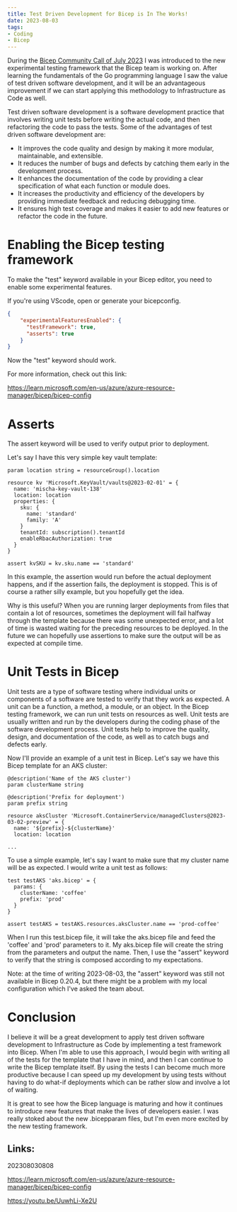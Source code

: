 ```yaml
---
title: Test Driven Development for Bicep is In The Works!
date: 2023-08-03
tags:
- Coding
- Bicep
---
```


During the [Bicep Community Call of July 2023](https://youtu.be/UuwhLi-Xe2U) I was introduced to the new experimental testing framework that the Bicep team is working on. After learning the fundamentals of the Go programming language I saw the value of test driven software development, and it will be an advantageous improvement if we can start applying this methodology to Infrastructure as Code as well.

Test driven software development is a software development practice that involves writing unit tests before writing the actual code, and then refactoring the code to pass the tests. Some of the advantages of test driven software development are:

* It improves the code quality and design by making it more modular, maintainable, and extensible.
* It reduces the number of bugs and defects by catching them early in the development process.
* It enhances the documentation of the code by providing a clear specification of what each function or module does.
* It increases the productivity and efficiency of the developers by providing immediate feedback and reducing debugging time.
* It ensures high test coverage and makes it easier to add new features or refactor the code in the future.

# Enabling the Bicep testing framework

To make the "test" keyword available in your Bicep editor, you need to enable some experimental features.

If you're using VScode, open or generate your bicepconfig.

```json
{
    "experimentalFeaturesEnabled": {
      "testFramework": true,
      "asserts": true
    }
}
```

Now the "test" keyword should work.

For more information, check out this link:

https://learn.microsoft.com/en-us/azure/azure-resource-manager/bicep/bicep-config

# Asserts

The assert keyword will be used to verify output prior to deployment.

Let's say I have this very simple key vault template:

```bicep
param location string = resourceGroup().location

resource kv 'Microsoft.KeyVault/vaults@2023-02-01' = {
  name: 'mischa-key-vault-138'
  location: location
  properties: {
    sku: {
      name: 'standard'
      family: 'A'
    }
    tenantId: subscription().tenantId
    enableRbacAuthorization: true
  }
}

assert kvSKU = kv.sku.name == 'standard'
```

In this example, the assertion would run before the actual deployment happens, and if the assertion fails, the deployment is stopped. This is of course a rather silly example, but you hopefully get the idea.

Why is this useful? When you are running larger deployments from files that contain a lot of resources, sometimes the deployment will fail halfway through the template because there was some unexpected error, and a lot of time is wasted waiting for the preceding resources to be deployed. In the future we can hopefully use assertions to make sure the output will be as expected at compile time.

# Unit Tests in Bicep

Unit tests are a type of software testing where individual units or components of a software are tested to verify that they work as expected. A unit can be a function, a method, a module, or an object. In the Bicep testing framework, we can run unit tests on resources as well. Unit tests are usually written and run by the developers during the coding phase of the software development process. Unit tests help to improve the quality, design, and documentation of the code, as well as to catch bugs and defects early.

Now I'll provide an example of a unit test in Bicep. Let's say we have this Bicep template for an AKS cluster:

```bicep
@description('Name of the AKS cluster')
param clusterName string

@description('Prefix for deployment')
param prefix string

resource aksCluster 'Microsoft.ContainerService/managedClusters@2023-03-02-preview' = {
  name: '${prefix}-${clusterName}'
  location: location

...
```

To use a simple example, let's say I want to make sure that my cluster name will be as expected. I would write a unit test as follows:

```bicep
test testAKS 'aks.bicep' = {
  params: {
    clusterName: 'coffee'
    prefix: 'prod'
  }
}

assert testAKS = testAKS.resources.aksCluster.name == 'prod-coffee'
```

When I run this test.bicep file, it will take the aks.bicep file and feed the 'coffee' and 'prod' parameters to it. My aks.bicep file will create the string from the parameters and output the name. Then, I use the "assert" keyword to verify that the string is composed according to my expectations.

Note: at the time of writing 2023-08-03, the "assert" keyword was still not available in Bicep 0.20.4, but there might be a problem with my local configuration which I've asked the team about.

# Conclusion

I believe it will be a great development to apply test driven software development to Infrastructure as Code by implementing a test framework into Bicep. When I'm able to use this approach, I would begin with writing all of the tests for the template that I have in mind, and then I can continue to write the Bicep template itself. By using the tests I can become much more productive because I can speed up my development by using tests without having to do what-if deployments which can be rather slow and involve a lot of waiting.

It is great to see how the Bicep language is maturing and how it continues to introduce new features that make the lives of developers easier. I was really stoked about the new .bicepparam files, but I'm even more excited by the new testing framework.

## Links:

202308030808 

https://learn.microsoft.com/en-us/azure/azure-resource-manager/bicep/bicep-config

https://youtu.be/UuwhLi-Xe2U


